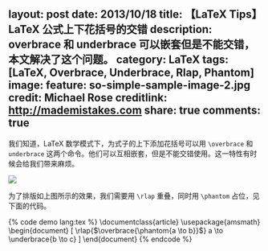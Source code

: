 layout: post
date: 2013/10/18
title: 【LaTeX Tips】LaTeX 公式上下花括号的交错
description: overbrace 和 underbrace 可以嵌套但是不能交错，本文解决了这个问题。
category: LaTeX
tags: [LaTeX, Overbrace, Underbrace, Rlap, Phantom]
image:
  feature: so-simple-sample-image-2.jpg
  credit: Michael Rose
  creditlink: http://mademistakes.com
share: true
comments: true
---

我们知道，LaTeX 数学模式下，为式子的上下添加花括号可以用 `\overbrace` 和 `underbrace` 这两个命令。他们可以互相嵌套，但是不能交错使用。这一特性有时候会给我们带来麻烦。

![]({{site.root}}/attachment/images/brace-overlap.jpg)

为了排版如上图所示的效果，我们需要用 `\rlap` 重叠，同时用 `\phantom` 占位，见下面的代码。

<!--more-->

{% code demo lang:tex %}
\documentclass{article}
\usepackage{amsmath}
\begin{document}
\[
	\rlap{$\overbrace{\phantom{a \to b}}$} a \to \underbrace{b \to c}
\]
\end{document}
{% endcode %}
